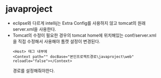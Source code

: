 # javaproject
- eclipse와 다르게 intellij는 Extra Config를 사용하지 않고 tomcat의 원래 server.xml을 사용한다.
- Tomcat의 수정이 필요한 경우의 tomcat home에 위치해있는 conf/server.xml을 직접 수정해서 사용해야 톰캣 설정이 변경된다.
  ```
  <Host> 태그 내부에
  <Context path="" docBase="본인프로젝트경로\javaproject\web" reloadle="false"></Context>
  ```
  경로를 설정해줘야한다.
